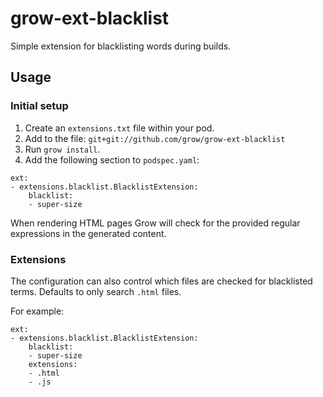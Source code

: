 # grow-ext-blacklist

Simple extension for blacklisting words during builds.

## Usage

### Initial setup

1. Create an `extensions.txt` file within your pod.
1. Add to the file: `git+git://github.com/grow/grow-ext-blacklist`
1. Run `grow install`.
1. Add the following section to `podspec.yaml`:

```
ext:
- extensions.blacklist.BlacklistExtension:
    blacklist:
    - super-size
```

When rendering HTML pages Grow will check for the provided regular expressions in the generated content.

### Extensions

The configuration can also control which files are checked for blacklisted terms. Defaults to only search `.html` files.

For example:

```
ext:
- extensions.blacklist.BlacklistExtension:
    blacklist:
    - super-size
    extensions:
    - .html
    - .js
```
